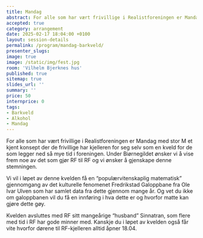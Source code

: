 ```yaml
---
title: Mandag
abstract: For alle som har vært frivillige i Realistforeningen er Mandag med stor M et kjent konsept der de frivillige har kjelleren for seg selv som en kveld for de som legger ned så mye tid i foreningen. Under Biørnegildet ønsker vi å vise frem noe av det som gjør RF til RF og vi ønsker å gjenskape denne stemningen.
accepted: true
category: arrangement
date: 2025-02-17 18:04:00 +0100
layout: session-details
permalink: /program/mandag-barkveld/
presenter_slugs:
image: true
image: /static/img/fest.jpg
room: 'Vilhelm Bjerknes hus'
published: true
sitemap: true
slides_url: ''
summary: ''
price: 50
internprice: 0
tags:
- Barkveld
- Alkohol
- Mandag
---
```


For alle som har vært frivillige i Realistforeningen er Mandag med stor M et kjent konsept der de frivillige har kjelleren for seg selv som en kveld for de som legger ned så mye tid i foreningen. Under Biørnegildet ønsker vi å vise frem noe av det som gjør RF til RF og vi ønsker å gjenskape denne stemningen.

Vi vil i løpet av denne kvelden få en “populærvitenskaplig matematisk” gjennomgang av det kulturelle fenomenet Fredrikstad Galoppbane fra Ole Ivar Ulven som har samlet data fra dette gjennom mange år. Og vet du ikke om galoppbanen vil du få en innføring i hva dette er og hvorfor matte kan gjøre dette gøy.

Kvelden avsluttes med RF sitt mangeårige “husband” Sinnatran, som flere med tid i RF har gode minner med. Kanskje du i løpet av kvelden også får vite hvorfor dørene til RF-kjelleren alltid åpner 18.04.
